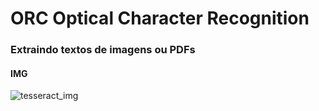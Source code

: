 # ORC Optical Character Recognition 
### Extraindo textos de imagens ou PDFs
#### IMG

![tesseract_img](https://github.com/user-attachments/assets/d857d9d6-5a49-4a77-b012-2c4193ebf214)
